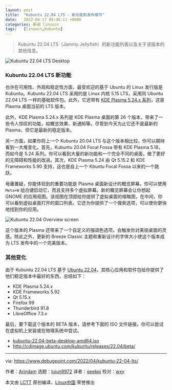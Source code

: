 ```yaml
---
layout: post
title:	"Kubuntu 22.04 LTS - 新功能和发布细节"
date:	2022-04-17 08:46:11 +0800 
categories:	新闻 linuxcn 
tags:	[linuxcn,Kubuntu]
---
```




> 
> Kubuntu 22.04 LTS（Jammy Jellyfish）的新功能列表以及关于该版本的其他信息。
> 
> 
> 


![Kubuntu 22.04 LTS Desktop](/Asserts/Images//attachment/album/202204/17/084611hvvvv698dvmavvv9.jpg)


### Kubuntu 22.04 LTS 新功能


也许在可用性、外观和稳定性方面，最受欢迎的基于 Ubuntu 的 Linux 发行版是 Kubuntu。Kubuntu 22.04 LTS 采用的是 Linux 内核 5.15 LTS，采用同 Ubuntu 22.04 LTS 一样的基础软件包。此外，它还带有 [KDE Plasma 5.24.x 系列](https://www.debugpoint.com/2022/03/kde-plasma-5-24-review/)，这是 Plasma 桌面当前的 LTS 版本。


此外，KDE Plasma 5.24.x 系列是 KDE Plasma 桌面的第 26 个版本，带来了一些令人惊叹的功能，如概览效果、新通知等。尽管到今天为止它还不是最新的 Plasma，但它是最新的稳定版本。


另一方面，如果你将上一个 Kubuntu 20.04 LTS 与这个版本相比较，你可以期待看到一大堆变化。首先，Kubuntu 20.04 Focal Fossa 带有 KDE Plasma 5.18，而如今是 5.24 系列。你可以看到大量的新功能和一个完全不同的桌面，做了更好的无障碍和性能的改进。其次，KDE Plasma 5.24 由 Qt 5.15.2 和 KDE Frameworks 5.90 支持，这也是自上一个 Kbuntu Focal Fossa 以来的一个跳跃。


毋庸置疑，你能体验到的重要功能是 Plasma 桌面新设计的概览屏幕。你可以使用 `Meta+W` 组合键启动它，而且支持多个虚拟屏幕。新的概览屏幕会让你想起 GNOME 的应用视图。该视图在顶部给你提供了虚拟桌面的缩略图，在中间，你可以看到虚拟桌面打开的窗口列表。它还为你提供了一个搜索选项，可以使你更快地找到你的应用。


![Kubuntu 22.04 Overview screen](/Asserts/Images//attachment/album/202204/17/084611jz0uma3ctszxar0j.jpg)


这个版本的 Plasma 还带来了一个自定义的强调色选项，会触发你对美丽桌面的灵感。除此之外，更新的 Breeze Classic 主题和重新设计的字体大小使这个版本成为 LTS 发布中的一个完美版本。


### 其他变化


由于 Kubuntu 22.04 LTS 基于 [Ubuntu 22.04](https://www.debugpoint.com/2022/01/ubuntu-22-04-lts/)，其核心应用和软件包给你提供了他们稳定版本中最好的东西，总结如下：


* KDE Plasma 5.24.x
* KDE Frameworks 5.92
* Qt 5.15.x
* Firefox 99
* Thunderbird 91.8
* LibreOffice 7.3.x


最后，要下载这个版本的 BETA 版本，请参考下面的 ISO 文件链接。你可以尝试在虚拟机上安装或在物理系统中尝试。


* [kubuntu-22.04-beta-desktop-amd64.iso](http://cdimage.ubuntu.com/kubuntu/releases/22.04/beta/kubuntu-22.04-beta-desktop-amd64.iso)
* <http://cdimage.ubuntu.com/kubuntu/releases/22.04/beta/>




---


via: <https://www.debugpoint.com/2022/04/kubuntu-22-04-lts/>


作者：[Arindam](https://www.debugpoint.com/author/admin1/) 选题：[lujun9972](https://github.com/lujun9972) 译者：[geekpi](https://github.com/geekpi) 校对：[wxy](https://github.com/wxy)


本文由 [LCTT](https://github.com/LCTT/TranslateProject) 原创编译，[Linux中国](https://linux.cn/) 荣誉推出
